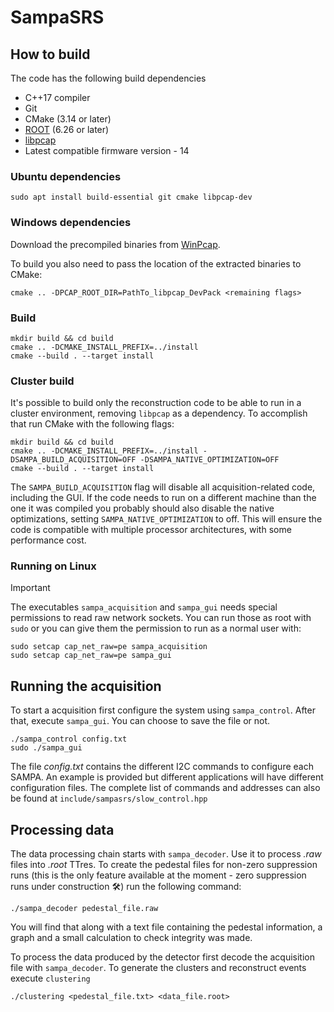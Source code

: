 # SampaSRS

## How to build

The code has the following build dependencies

- C++17 compiler
- Git
- CMake (3.14 or later)
- [ROOT](https://root.cern/) (6.26 or later)
- [libpcap](https://www.tcpdump.org/index.html)
- Latest compatible firmware version - 14

### Ubuntu dependencies

    sudo apt install build-essential git cmake libpcap-dev

### Windows dependencies

Download the precompiled binaries from [WinPcap](https://www.winpcap.org/install/bin/WpdPack_4_1_2.zip).

To build you also need to pass the location of the extracted binaries to CMake:

    cmake .. -DPCAP_ROOT_DIR=PathTo_libpcap_DevPack <remaining flags>

### Build

    mkdir build && cd build
    cmake .. -DCMAKE_INSTALL_PREFIX=../install
    cmake --build . --target install

### Cluster build

It's possible to build only the reconstruction code to be able to run in a cluster environment, removing `libpcap` as a dependency. To accomplish that run CMake with the following flags:

    mkdir build && cd build
    cmake .. -DCMAKE_INSTALL_PREFIX=../install -DSAMPA_BUILD_ACQUISITION=OFF -DSAMPA_NATIVE_OPTIMIZATION=OFF
    cmake --build . --target install

The `SAMPA_BUILD_ACQUISITION` flag will disable all acquisition-related code, including the GUI. If the code needs to run on a different machine than the one it was compiled you probably should also disable the native optimizations, setting `SAMPA_NATIVE_OPTIMIZATION` to off. This will ensure the code is compatible with multiple processor architectures, with some performance cost.

### Running on Linux

>[!IMPORTANT]
>The executables `sampa_acquisition` and `sampa_gui` needs special permissions to read raw network sockets. You can run those as root with `sudo` or you can give them the permission to run as a normal user with:

    sudo setcap cap_net_raw=pe sampa_acquisition
    sudo setcap cap_net_raw=pe sampa_gui

## Running the acquisition

To start a acquisition first configure the system using `sampa_control`. After that, execute `sampa_gui`. You can choose to save the file or not. 

    ./sampa_control config.txt
    sudo ./sampa_gui

The file _config.txt_ contains the different I2C commands to configure each SAMPA. An example is provided but different applications will have different configuration files. The complete list of commands and addresses can also be found at `include/sampasrs/slow_control.hpp` 

## Processing data

The data processing chain starts with `sampa_decoder`. Use it to process _.raw_ files into _.root_ TTres. To create the pedestal files for non-zero suppression runs (this is the only feature available at the moment - zero suppression runs under construction :hammer_and_wrench:) run the following command:

    ./sampa_decoder pedestal_file.raw

You will find that along with a text file containing the pedestal information, a graph and a small calculation to check integrity was made. 

To process the data produced by the detector first decode the acquisition file with `sampa_decoder`. To generate the clusters and reconstruct events execute `clustering`

    ./clustering <pedestal_file.txt> <data_file.root>
